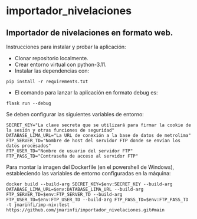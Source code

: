 # importador_nivelaciones

## Importador de nivelaciones en formato web.

Instrucciones para instalar y probar la aplicación:

- Clonar repositorio localmente.
- Crear entorno virtual con python-3.11.
- Instalar las dependencias con:

```console
pip install -r requirements.txt
```

- El comando para lanzar la aplicación en formato debug es:

```console
flask run --debug
```

Se deben configurar las siguientes variables de entorno:

```console
SECRET_KEY="La clave secreta que se utilizará para firmar la cookie de la sesión y otras funciones de seguridad"
DATABASE_LIMA_URL="La URL de conexión a la base de datos de metrolima"
FTP_SERVER_TD="Nombre de host del servidor FTP donde se envían los datos procesados"
FTP_USER_TD="Nombre de usuario del servidor FTP"
FTP_PASS_TD="Contraseña de acceso al servidor FTP"
```

Para montar la imagen del Dockerfile (en el powershell de Windows), estableciendo las variables de entorno configuradas en la máquina:

```console
docker build --build-arg SECRET_KEY=$env:SECRET_KEY --build-arg DATABASE_LIMA_URL=$env:DATABASE_LIMA_URL --build-arg FTP_SERVER_TD=$env:FTP_SERVER_TD --build-arg FTP_USER_TD=$env:FTP_USER_TD --build-arg FTP_PASS_TD=$env:FTP_PASS_TD -t jmarinfi/imp-niv:test https://github.com/jmarinfi/importador_nivelaciones.git#main
```
